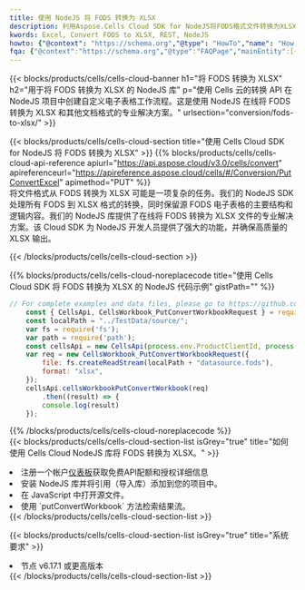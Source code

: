 ```yaml
---
title: 使用 NodeJS 将 FODS 转换为 XLSX
description: 利用Aspose.Cells Cloud SDK for NodeJS将FODS格式文件转换为XLSX格式文件。
kwords: Excel, Convert FODS to XLSX, REST, NodeJS
howto: {"@context": "https://schema.org","@type": "HowTo","name": "How to convert FODS to XLSX using the Cells Cloud NodeJS library.","description": "How to convert FODS to XLSX using the Cells Cloud NodeJS library.","image": {"@type": "ImageObject"},"url": "/nodejs/conversion/fods-to-xlsx/","step": [{ "@type": "HowToStep","name": "How to convert FODS to XLSX using the Cells Cloud NodeJS library. step 1", "image": {"@type": "ImageObject",},"url": "/nodejs/conversion/fods-to-xlsx/","text": "Register an account at <a href='https://dashboard.aspose.cloud/'>Dashboard</a> to get free API quota & authorization details",},{ "@type": "HowToStep","name": "How to convert FODS to XLSX using the Cells Cloud NodeJS library. step 1", "image": {"@type": "ImageObject",},"url": "/nodejs/conversion/fods-to-xlsx/","text": "Install NodeJS library and add the reference (import the library) to your project.",},{ "@type": "HowToStep","name": "How to convert FODS to XLSX using the Cells Cloud NodeJS library. step 1", "image": {"@type": "ImageObject",},"url": "/nodejs/conversion/fods-to-xlsx/","text": "Open the source file in JavaScript.",},{ "@type": "HowToStep","name": "How to convert FODS to XLSX using the Cells Cloud NodeJS library. step 1", "image": {"@type": "ImageObject",},"url": "/nodejs/conversion/fods-to-xlsx/","text": "Use the `putConvertWorkbook` method to retrieve the resulting stream.",}, ],"supply": {"@type": "HowToSupply","name": "document"},"tool": [{"@type": "HowToTool","name": "Visual Studio, Visual Studio Code, WebStorm"},{"@type": "HowToTool","name": "Aspose Cells"}],"totalTime": "PT6M"}
fqa: {"@context":"https://schema.org","@type":"FAQPage","mainEntity":[{"@type":"Question","name":"Why convert file formats in C# using REST API?","acceptedAnswer":{"@type":"Answer","text":"Documents are encoded in many ways, and some files may be incompatible with the software you use. To open and read such files, just convert them to appropriate file formats.<br/><ol><li>Install .NET SDK and add the reference (import the library) to your project.</li><li>Open the source file in C# using REST API.</li><li>Call the PutConvertWorkbookRequest() method, passing an output filename with required extension.</li><li>Get the result of conversion as a separate file.</li></ol>"}},{"@type":"Question","name":"What file formats can I convert with your C# library?","acceptedAnswer":{"@type":"Answer","text":"We support a variety of file formats for conversion using .NET library, including XLSX, Excel, xls , PDF, CSV, HTML, Markdown, XML, PNG, JPG, TIFF, Json, TXT and many more."}},{"@type":"Question","name":"What is the maximum allowed file size for conversion using this .NET library?","acceptedAnswer":{"@type":"Answer","text":"There are no file size limits for format conversions using .NET library."}}]}
---
```

{{< blocks/products/cells/cells-cloud-banner h1="将 FODS 转换为 XLSX" h2="用于将 FODS 转换为 XLSX 的 NodeJS 库" p="使用 Cells 云的转换 API 在 NodeJS 项目中创建自定义电子表格工作流程。这是使用 NodeJS 在线将 FODS 转换为 XLSX 和其他文档格式的专业解决方案。" urlsection="conversion/fods-to-xlsx/" >}}

{{< blocks/products/cells/cells-cloud-section title="使用 Cells Cloud SDK for NodeJS 将 FODS 转换为 XLSX" >}}
{{% blocks/products/cells/cells-cloud-api-reference apiurl="https://api.aspose.cloud/v3.0/cells/convert" apireferenceurl="https://apireference.aspose.cloud/cells/#/Conversion/PutConvertExcel" apimethod="PUT" %}}
<br/>
将文件格式从 FODS 转换为 XLSX 可能是一项复杂的任务。我们的 NodeJS SDK 处理所有 FODS 到 XLSX 格式的转换，同时保留源 FODS 电子表格的主要结构和逻辑内容。我们的 NodeJS 库提供了在线将 FODS 转换为 XLSX 文件的专业解决方案。该 Cloud SDK 为 NodeJS 开发人员提供了强大的功能，并确保高质量的 XLSX 输出。

{{< /blocks/products/cells/cells-cloud-section >}}

{{% blocks/products/cells/cells-cloud-noreplacecode title="使用 Cells Cloud SDK 将 FODS 转换为 XLSX 的 NodeJS 代码示例" gistPath="" %}}
 
```js
// For complete examples and data files, please go to https://github.com/aspose-cells-cloud/aspose-cells-cloud-node/
    const { CellsApi, CellsWorkbook_PutConvertWorkbookRequest } = require("asposecellscloud");
    const localPath = "../TestData/source/";
    var fs = require('fs');
    var path = require('path');
    const cellsApi = new CellsApi(process.env.ProductClientId, process.env.ProductClientSecret);
    var req = new CellsWorkbook_PutConvertWorkbookRequest({
        file: fs.createReadStream(localPath + "datasource.fods"),
        format: "xlsx",
    });
    cellsApi.cellsWorkbookPutConvertWorkbook(req)
        .then((result) => {
        console.log(result)
    });
```
 
{{% /blocks/products/cells/cells-cloud-noreplacecode %}}
<br/>
{{< blocks/products/cells/cells-cloud-section-list isGrey="true" title="如何使用 Cells Cloud NodeJS 库将 FODS 转换为 XLSX。" >}}
<li>注册一个帐户<a href="https://dashboard.aspose.cloud/">仪表板</a>获取免费API配额和授权详细信息</li>
<li>安装 NodeJS 库并将引用（导入库）添加到您的项目中。</li>
<li>在 JavaScript 中打开源文件。</li>
<li>使用 `putConvertWorkbook` 方法检索结果流。</li>
{{< /blocks/products/cells/cells-cloud-section-list >}}

{{< blocks/products/cells/cells-cloud-section-list isGrey="true" title="系统要求" >}}
<li>节点 v6.17.1 或更高版本</li>
{{< /blocks/products/cells/cells-cloud-section-list >}}

